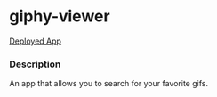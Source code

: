 # giphy-viewer

[Deployed App](https://leifswenson.github.io/giphy-viewer/index.html)


### Description
An app that allows you to search for your favorite gifs.
